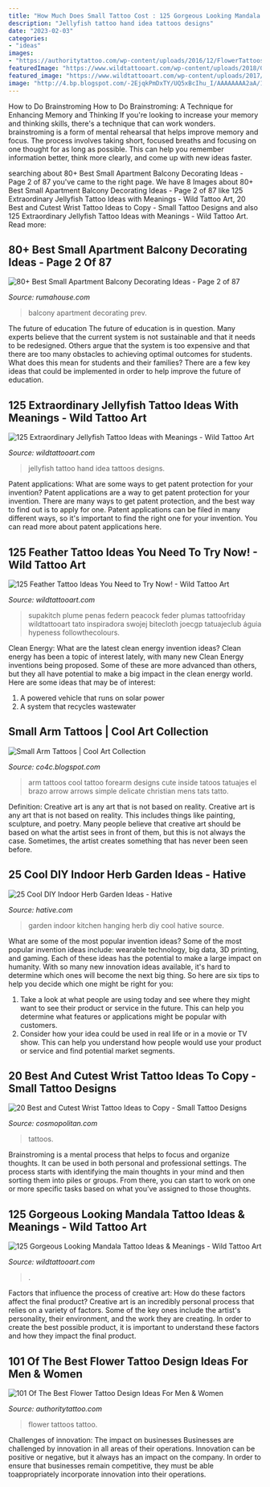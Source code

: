```yaml
---
title: "How Much Does Small Tattoo Cost : 125 Gorgeous Looking Mandala Tattoo Ideas &amp; Meanings"
description: "Jellyfish tattoo hand idea tattoos designs"
date: "2023-02-03"
categories:
- "ideas"
images:
- "https://authoritytattoo.com/wp-content/uploads/2016/12/FlowerTattoos24.jpg"
featuredImage: "https://www.wildtattooart.com/wp-content/uploads/2018/03/feather-tattoos-07031850.jpg"
featured_image: "https://www.wildtattooart.com/wp-content/uploads/2017/03/mandala-tattoos-16031716.jpg"
image: "http://4.bp.blogspot.com/-2EjqkPmDxTY/UQ5xBcIhu_I/AAAAAAAA2aA/1tGg5qC0Ov0/s1600/Small+Arm+Tattoos9504.jpg"
---
```



How to Do Brainstroming
How to Do Brainstroming: A Technique for Enhancing Memory and Thinking
If you're looking to increase your memory and thinking skills, there's a technique that can work wonders. brainstroming is a form of mental rehearsal that helps improve memory and focus. The process involves taking short, focused breaths and focusing on one thought for as long as possible. This can help you remember information better, think more clearly, and come up with new ideas faster.

	

		
searching about 80+ Best Small Apartment Balcony Decorating Ideas - Page 2 of 87 you've came to the right page. We have 8 Images about 80+ Best Small Apartment Balcony Decorating Ideas - Page 2 of 87 like 125 Extraordinary Jellyfish Tattoo Ideas with Meanings - Wild Tattoo Art, 20 Best and Cutest Wrist Tattoo Ideas to Copy - Small Tattoo Designs and also 125 Extraordinary Jellyfish Tattoo Ideas with Meanings - Wild Tattoo Art. Read more:
		
    
## 80+ Best Small Apartment Balcony Decorating Ideas - Page 2 Of 87

<img loading=lazy src="https://rumahouse.com/wp-content/uploads/2018/10/80-Best-Small-Apartment-Balcony-Decorating-Ideas-02.jpg" onerror="this.onerror=null;this.src='https://tse2.mm.bing.net/th?id=OIP.tAYLZUbwjtgPe5WGDoBACgHaLF&amp;pid=15.1';" alt="80+ Best Small Apartment Balcony Decorating Ideas - Page 2 of 87">

_Source: rumahouse.com_

>balcony apartment decorating prev. 

	

The future of education
The future of education is in question. Many experts believe that the current system is not sustainable and that it needs to be redesigned. Others argue that the system is too expensive and that there are too many obstacles to achieving optimal outcomes for students. What does this mean for students and their families?
There are a few key ideas that could be implemented in order to help improve the future of education.

    
## 125 Extraordinary Jellyfish Tattoo Ideas With Meanings - Wild Tattoo Art

<img loading=lazy src="https://www.wildtattooart.com/wp-content/uploads/2020/09/jellyfish-tattoo-62.jpg" onerror="this.onerror=null;this.src='https://tse3.mm.bing.net/th?id=OIP.gSE7XK5eF2Uz6fXb_5ZDKQHaJP&amp;pid=15.1';" alt="125 Extraordinary Jellyfish Tattoo Ideas with Meanings - Wild Tattoo Art">

_Source: wildtattooart.com_

>jellyfish tattoo hand idea tattoos designs. 

	

Patent applications: What are some ways to get patent protection for your invention?
Patent applications are a way to get patent protection for your invention. There are many ways to get patent protection, and the best way to find out is to apply for one. Patent applications can be filed in many different ways, so it's important to find the right one for your invention. You can read more about patent applications here.

    
## 125 Feather Tattoo Ideas You Need To Try Now! - Wild Tattoo Art

<img loading=lazy src="https://www.wildtattooart.com/wp-content/uploads/2018/03/feather-tattoos-07031850.jpg" onerror="this.onerror=null;this.src='https://tse4.mm.bing.net/th?id=OIP.zINMbPo0057p6aqS-xPcWQHaHc&amp;pid=15.1';" alt="125 Feather Tattoo Ideas You Need to Try Now! - Wild Tattoo Art">

_Source: wildtattooart.com_

>supakitch plume penas federn peacock feder plumas tattoofriday wildtattooart tato inspiradora swojej bitecloth joecgp tatuajeclub águia hypeness followthecolours. 

	

Clean Energy: What are the latest clean energy invention ideas?
Clean energy has been a topic of interest lately, with many new Clean Energy inventions being proposed. Some of these are more advanced than others, but they all have potential to make a big impact in the clean energy world. Here are some ideas that may be of interest: 
1. A powered vehicle that runs on solar power 
2. A system that recycles wastewater 

    
## Small Arm Tattoos | Cool Art Collection

<img loading=lazy src="http://4.bp.blogspot.com/-2EjqkPmDxTY/UQ5xBcIhu_I/AAAAAAAA2aA/1tGg5qC0Ov0/s1600/Small+Arm+Tattoos9504.jpg" onerror="this.onerror=null;this.src='https://tse4.mm.bing.net/th?id=OIP.EaI5kedPOdhUWY-uDsatiwHaHa&amp;pid=15.1';" alt="Small Arm Tattoos | Cool Art Collection">

_Source: co4c.blogspot.com_

>arm tattoos cool tattoo forearm designs cute inside tatoos tatuajes el brazo arrow arrows simple delicate christian mens tats tatto. 

	

Definition: Creative art is any art that is not based on reality.
Creative art is any art that is not based on reality. This includes things like painting, sculpture, and poetry. Many people believe that creative art should be based on what the artist sees in front of them, but this is not always the case. Sometimes, the artist creates something that has never been seen before.

    
## 25 Cool DIY Indoor Herb Garden Ideas - Hative

<img loading=lazy src="https://hative.com/wp-content/uploads/2014/11/indoor-garden/2-hanging-kitchen-garden.jpg" onerror="this.onerror=null;this.src='https://tse2.mm.bing.net/th?id=OIP.jrCYtoPuTKVTvYAgLoIyuQHaKF&amp;pid=15.1';" alt="25 Cool DIY Indoor Herb Garden Ideas - Hative">

_Source: hative.com_

>garden indoor kitchen hanging herb diy cool hative source. 

	

What are some of the most popular invention ideas?
Some of the most popular invention ideas include: wearable technology, big data, 3D printing, and gaming. Each of these ideas has the potential to make a large impact on humanity. With so many new innovation ideas available, it's hard to determine which ones will become the next big thing. So here are six tips to help you decide which one might be right for you: 
1) Take a look at what people are using today and see where they might want to see their product or service in the future. This can help you determine what features or applications might be popular with customers. 
2) Consider how your idea could be used in real life or in a movie or TV show. This can help you understand how people would use your product or service and find potential market segments.

    
## 20 Best And Cutest Wrist Tattoo Ideas To Copy - Small Tattoo Designs

<img loading=lazy src="https://hips.hearstapps.com/hmg-prod.s3.amazonaws.com/images/tinytat-1558021230.jpg?crop=0.324xw:0.647xh;0.660xw,0.308xh&amp;resize=640:*" onerror="this.onerror=null;this.src='https://tse1.mm.bing.net/th?id=OIP.rn-sc7VHPeAyC6CUAWxTvgHaHZ&amp;pid=15.1';" alt="20 Best and Cutest Wrist Tattoo Ideas to Copy - Small Tattoo Designs">

_Source: cosmopolitan.com_

>tattoos. 

	

Brainstroming is a mental process that helps to focus and organize thoughts. It can be used in both personal and professional settings. The process starts with identifying the main thoughts in your mind and then sorting them into piles or groups. From there, you can start to work on one or more specific tasks based on what you’ve assigned to those thoughts.

    
## 125 Gorgeous Looking Mandala Tattoo Ideas &amp; Meanings - Wild Tattoo Art

<img loading=lazy src="https://www.wildtattooart.com/wp-content/uploads/2017/03/mandala-tattoos-16031716.jpg" onerror="this.onerror=null;this.src='https://tse3.mm.bing.net/th?id=OIP.HfhlSRRHVChIfBQcH1FufgHaHa&amp;pid=15.1';" alt="125 Gorgeous Looking Mandala Tattoo Ideas &amp; Meanings - Wild Tattoo Art">

_Source: wildtattooart.com_

>. 

	

Factors that influence the process of creative art: How do these factors affect the final product?
Creative art is an incredibly personal process that relies on a variety of factors. Some of the key ones include the artist's personality, their environment, and the work they are creating. In order to create the best possible product, it is important to understand these factors and how they impact the final product.

    
## 101 Of The Best Flower Tattoo Design Ideas For Men &amp; Women

<img loading=lazy src="https://authoritytattoo.com/wp-content/uploads/2016/12/FlowerTattoos24.jpg" onerror="this.onerror=null;this.src='https://tse4.mm.bing.net/th?id=OIP.ivSl_loPSFkzLk6L0VIajgHaLH&amp;pid=15.1';" alt="101 Of The Best Flower Tattoo Design Ideas For Men &amp; Women">

_Source: authoritytattoo.com_

>flower tattoos tattoo. 

	

Challenges of innovation: The impact on businesses
Businesses are challenged by innovation in all areas of their operations. Innovation can be positive or negative, but it always has an impact on the company. In order to ensure that businesses remain competitive, they must be able toappropriately incorporate innovation into their operations.

